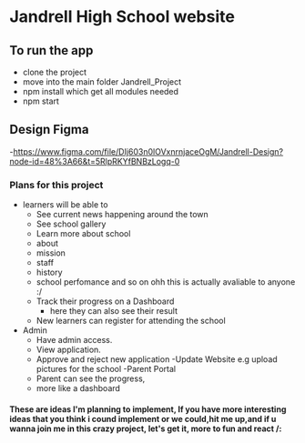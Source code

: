 # Jandrell High School website

## To run the app
- clone the project
- move into the main folder Jandrell_Project
- npm install which get all modules needed
- npm start

## Design Figma
-https://www.figma.com/file/DIj603n0lOVxnrnjaceOgM/Jandrell-Design?node-id=48%3A66&t=5RlpRKYfBNBzLogq-0

### Plans for this project
- learners will be able to 
  - See current news happening around the town
  - See school gallery
  - Learn more about school
   - about
   - mission
   - staff
   - history
   - school perfomance and so on  ohh this is actually avaliable to anyone :/
  - Track their progress on a Dashboard
    - here they can also see their result
  - New learners can register for attending the school 
- Admin
  - Have admin access.
  - View application.
  - Approve and reject new application
  -Update Website e.g upload pictures for the school
 -Parent Portal
  - Parent can see the progress,
  - more like a dashboard
#### These are ideas I'm planning to implement, If you have more interesting ideas that you think i cound implement or we could,hit me up,and if u wanna join me in this crazy project, let's get it, more to fun and react /:
